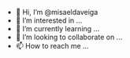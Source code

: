 - 👋 Hi, I’m @misaeldaveiga
- 👀 I’m interested in ...
- 🌱 I’m currently learning ...
- 💞️ I’m looking to collaborate on ...
- 📫 How to reach me ...

<!---
misaeldaveiga/misaeldaveiga is a ✨ special ✨ repository because its `README.md` (this file) appears on your GitHub profile.
You can click the Preview link to take a look at your changes.
--->
